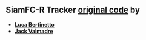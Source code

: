 ## SiamFC-R Tracker [**original code**](https://github.com/bertinetto/siamese-fc) by
* [**Luca Bertinetto**](www.robots.ox.ac.uk/~luca)
* [**Jack Valmadre**](jack.valmadre.net)
